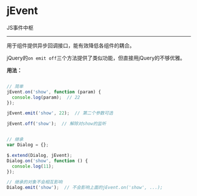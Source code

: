 # jEvent

JS事件中枢

---

用于组件提供异步回调接口，能有效降低各组件的耦合。

jQuery的`on emit off`三个方法提供了类似功能，但直接用jQuery的不够优雅。

**用法：**

```js

// 简单
jEvent.on('show', function (param) {
  console.log(param);  // 22
});

jEvent.emit('show', 22);  // 第二个参数可选

jEvent.off('show');  // 解除对show的监听


// 继承
var Dialog = {};

$.extend(Dialog, jEvent);
Dialog.on('show', function () {
  console.log(11);
});

// 继承的对象不会相互影响
Dialog.emit('show');  // 不会影响上面的jEvent.on('show', ...);


```
